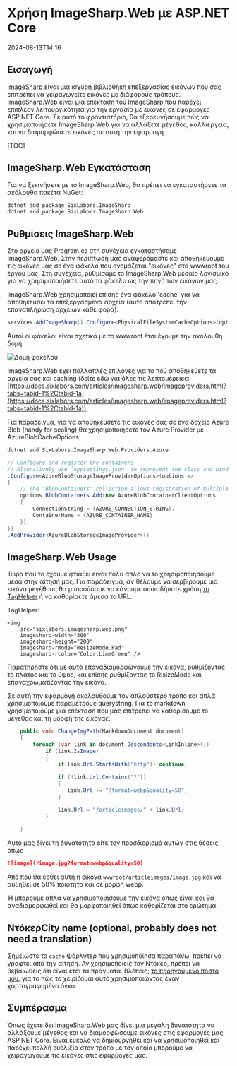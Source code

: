 # Χρήση ImageSharp.Web με ASP.NET Core

<datetime class="hidden">2024-08-13T14:16</datetime>

<!--category-- ASP.NET, ImageSharp -->
## Εισαγωγή

[ImageSharp](https://docs.sixlabors.com/index.html) είναι μια ισχυρή βιβλιοθήκη επεξεργασίας εικόνων που σας επιτρέπει να χειραγωγείτε εικόνες με διάφορους τρόπους. ImageSharp.Web είναι μια επέκταση του ImageSharp που παρέχει επιπλέον λειτουργικότητα για την εργασία με εικόνες σε εφαρμογές ASP.NET Core. Σε αυτό το φροντιστήριο, θα εξερευνήσουμε πώς να χρησιμοποιήσετε ImageSharp.Web για να αλλάξετε μέγεθος, καλλιέργεια, και να διαμορφώσετε εικόνες σε αυτή την εφαρμογή.

[TOC]

## ImageSharp.Web Εγκατάσταση

Για να ξεκινήσετε με το ImageSharp.Web, θα πρέπει να εγκαταστήσετε τα ακόλουθα πακέτα NuGet:

```bash
dotnet add package SixLabors.ImageSharp
dotnet add package SixLabors.ImageSharp.Web
```

## Ρυθμίσεις ImageSharp.Web

Στο αρχείο μας Program.cs στη συνέχεια εγκαταστήσαμε ImageSharp.Web. Στην περίπτωσή μας αναφερόμαστε και αποθηκεύουμε τις εικόνες μας σε ένα φάκελο που ονομάζεται "εικόνες" στο wwwroot του έργου μας. Στη συνέχεια, ρυθμίσαμε το ImageSharp.Web μεσαίο λογισμικό για να χρησιμοποιήσετε αυτό το φάκελο ως την πηγή των εικόνων μας.

ImageSharp.Web χρησιμοποιεί επίσης ένα φάκελο 'cache' για να αποθηκεύσει τα επεξεργασμένα αρχεία (αυτό αποτρέπει την επαναπλήρωση αρχείων κάθε φορά).

```csharp
services.AddImageSharp().Configure<PhysicalFileSystemCacheOptions>(options => options.CacheFolder = "cache");
```

Αυτοί οι φάκελοι είναι σχετικά με το wwwroot έτσι έχουμε την ακόλουθη δομή:

![Δομή φακέλου](/cachefolder.png)

ImageSharp.Web έχει πολλαπλές επιλογές για το πού αποθηκεύετε τα αρχεία σας και caching (δείτε εδώ για όλες τις λεπτομέρειες: [https://docs.sixlabors.com/articles/imagesharp.web/imageproviders.html?tabs=tabid-1%2Ctabid-1a](https://docs.sixlabors.com/articles/imagesharp.web/imageproviders.html?tabs=tabid-1%2Ctabid-1a))

Για παράδειγμα, για να αποθηκεύσετε τις εικόνες σας σε ένα δοχείο Azure Blob (handy for scaling) θα χρησιμοποιήσετε τον Azure Provider με AzureBlobCacheOptions:

```bash
dotnet add SixLabors.ImageSharp.Web.Providers.Azure
```

```csharp
// Configure and register the containers.  
// Alteratively use `appsettings.json` to represent the class and bind those settings.
.Configure<AzureBlobStorageImageProviderOptions>(options =>
{
    // The "BlobContainers" collection allows registration of multiple containers.
    options.BlobContainers.Add(new AzureBlobContainerClientOptions
    {
        ConnectionString = {AZURE_CONNECTION_STRING},
        ContainerName = {AZURE_CONTAINER_NAME}
    });
})
.AddProvider<AzureBlobStorageImageProvider>()
```

## ImageSharp.Web Usage

Τώρα που το έχουμε φτιάξει είναι πολύ απλό να το χρησιμοποιήσουμε μέσα στην αίτησή μας. Για παράδειγμα, αν θέλουμε να σερβίρουμε μια εικόνα μεγέθους θα μπορούσαμε να κάνουμε οποιαδήποτε χρήση [το TagHelper](https://sixlabors.com/posts/announcing-imagesharp-web-300/#imagetaghelper) ή να καθορίσετε άμεσα το URL.

TagHelper:

```razor
<img
    src="sixlabors.imagesharp.web.png"
    imagesharp-width="300"
    imagesharp-height="200"
    imagesharp-rmode="ResizeMode.Pad"
    imagesharp-rcolor="Color.LimeGreen" />

```

Παρατηρήστε ότι με αυτό επαναδιαμορφώνουμε την εικόνα, ρυθμίζοντας το πλάτος και το ύψος, και επίσης ρυθμίζοντας το RisizeMode και επαναχρωματίζοντας την εικόνα.

Σε αυτή την εφαρμογή ακολουθούμε τον απλούστερο τρόπο και απλά χρησιμοποιούμε παραμέτρους querystring. Για το markdown χρησιμοποιούμε μια επέκταση που μας επιτρέπει να καθορίσουμε το μέγεθος και τη μορφή της εικόνας.

```csharp
    public void ChangeImgPath(MarkdownDocument document)
    {
        foreach (var link in document.Descendants<LinkInline>())
            if (link.IsImage)
            {
                if(link.Url.StartsWith("http")) continue;
                
                if (!link.Url.Contains("?"))
                {
                   link.Url += "?format=webp&quality=50";
                }

                link.Url = "/articleimages/" + link.Url;
            }
               
    }
```

Αυτό μας δίνει τη δυνατότητα είτε τον προσδιορισμό αυτών στις θέσεις όπως

```markdown
![image](/image.jpg?format=webp&quality=50)
```

Από πού θα έρθει αυτή η εικόνα `wwwroot/articleimages/image.jpg` και να αυξηθεί σε 50% ποιότητα και σε μορφή webp.

Ή μπορούμε απλά να χρησιμοποιήσουμε την εικόνα όπως είναι και θα αναδιαμορφωθεί και θα μορφοποιηθεί όπως καθορίζεται στο ερώτημα.

## ΝτόκερCity name (optional, probably does not need a translation)

Σημειώστε το `cache` Φόρλντερ που χρησιμοποίησα παραπάνω, πρέπει να γραφτεί από την αίτηση. Αν χρησιμοποιείς τον Ντόκερ, πρέπει να βεβαιωθείς ότι είναι έτσι τα πράγματα.
Βλέπεις; [το προηγούμενο πόστο μου.](/blog/imagesharpwithdocker) για το πώς το χειρίζομαι αυτό χρησιμοποιώντας έναν χαρτογραφημένο όγκο.

## Συμπέρασμα

Όπως έχετε δει ImageSharp.Web μας δίνει μια μεγάλη δυνατότητα να αλλάξουμε μέγεθος και να διαμορφώσουμε εικόνες στις εφαρμογές μας ASP.NET Core. Είναι εύκολο να δημιουργηθεί και να χρησιμοποιηθεί και παρέχει πολλή ευελιξία στον τρόπο με τον οποίο μπορούμε να χειραγωγούμε τις εικόνες στις εφαρμογές μας.
